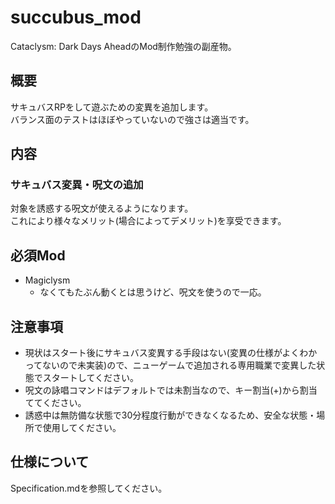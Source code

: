 # succubus_mod
Cataclysm: Dark Days AheadのMod制作勉強の副産物。

## 概要
サキュバスRPをして遊ぶための変異を追加します。  
バランス面のテストはほぼやっていないので強さは適当です。

## 内容
### サキュバス変異・呪文の追加
対象を誘惑する呪文が使えるようになります。  
これにより様々なメリット(場合によってデメリット)を享受できます。  

## 必須Mod
- Magiclysm
  - なくてもたぶん動くとは思うけど、呪文を使うので一応。

## 注意事項
- 現状はスタート後にサキュバス変異する手段はない(変異の仕様がよくわかってないので未実装)ので、ニューゲームで追加される専用職業で変異した状態でスタートしてください。  
- 呪文の詠唱コマンドはデフォルトでは未割当なので、キー割当(+)から割当ててください。
- 誘惑中は無防備な状態で30分程度行動ができなくなるため、安全な状態・場所で使用してください。

## 仕様について
Specification.mdを参照してください。

